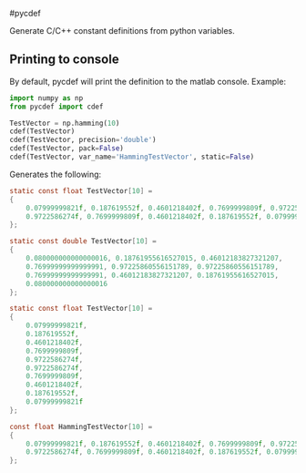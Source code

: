 #pycdef

Generate C/C++ constant definitions from python variables.

## Printing to console
By default, pycdef will print the definition to the matlab console.
Example:

```python
import numpy as np
from pycdef import cdef

TestVector = np.hamming(10)
cdef(TestVector)
cdef(TestVector, precision='double')
cdef(TestVector, pack=False)
cdef(TestVector, var_name='HammingTestVector', static=False)
```

Generates the following:

```c
static const float TestVector[10] =
{
    0.07999999821f, 0.187619552f, 0.4601218402f, 0.7699999809f, 0.9722586274f, 
    0.9722586274f, 0.7699999809f, 0.4601218402f, 0.187619552f, 0.07999999821f
};

static const double TestVector[10] =
{
    0.080000000000000016, 0.18761955616527015, 0.46012183827321207, 
    0.76999999999999991, 0.97225860556151789, 0.97225860556151789, 
    0.76999999999999991, 0.46012183827321207, 0.18761955616527015, 
    0.080000000000000016
};

static const float TestVector[10] =
{
    0.07999999821f,
    0.187619552f,
    0.4601218402f,
    0.7699999809f,
    0.9722586274f,
    0.9722586274f,
    0.7699999809f,
    0.4601218402f,
    0.187619552f,
    0.07999999821f
};

const float HammingTestVector[10] =
{
    0.07999999821f, 0.187619552f, 0.4601218402f, 0.7699999809f, 0.9722586274f, 
    0.9722586274f, 0.7699999809f, 0.4601218402f, 0.187619552f, 0.07999999821f
};
```
